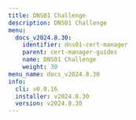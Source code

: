 ```yaml
---
title: DNS01 Challenge
description: DNS01 Challenge
menu:
  docs_v2024.8.30:
    identifier: dns01-cert-manager
    parent: cert-manager-guides
    name: DNS01 Challenge
    weight: 30
menu_name: docs_v2024.8.30
info:
  cli: v0.0.16
  installer: v2024.8.30
  version: v2024.8.30
---
```


